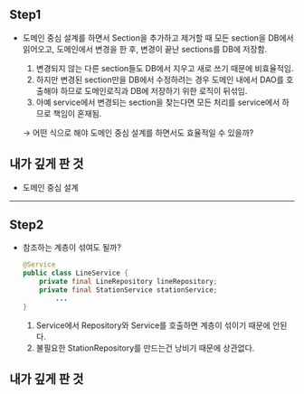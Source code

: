## Step1

- 도메인 중심 설계를 하면서 Section을 추가하고 제거할 때 모든 section을 DB에서 읽어오고, 도메인에서 변경을 한 후, 변경이 끝난 sections를 DB에 저장함.
    1. 변경되지 않는 다른 section들도 DB에서 지우고 새로 쓰기 때문에 비효율적임.
    2. 하지만 변경된 section만을 DB에서 수정하려는 경우 도메인 내에서 DAO를 호출해야 하므로 도메인로직과 DB에 저장하기 위한 로직이 뒤섞임.
    3. 아예 service에서 변경되는 section을 찾는다면 모든 처리를 service에서 하므로 책임이 혼재됨.
    
    → 어떤 식으로 해야 도메인 중심 설계를 하면서도 효율적일 수 있을까?
    

## 내가 깊게 판 것

- 도메인 중심 설계

---

## Step2

- 참조하는 계층이 섞여도 될까?
    
    ```java
    @Service
    public class LineService {
        private final LineRepository lineRepository;
        private final StationService stationService;
    		...
    }
    ```
    
    1. Service에서 Repository와 Service를 호출하면 계층이 섞이기 때문에 안된다.
    2. 불필요한 StationRepository를 만드는건 낭비기 때문에 상관없다.

## 내가 깊게 판 것
